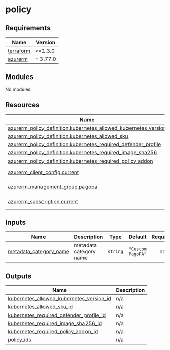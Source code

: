 # policy

<!-- markdownlint-disable -->
<!-- BEGINNING OF PRE-COMMIT-TERRAFORM DOCS HOOK -->
## Requirements

| Name | Version |
|------|---------|
| <a name="requirement_terraform"></a> [terraform](#requirement\_terraform) | >=1.3.0 |
| <a name="requirement_azurerm"></a> [azurerm](#requirement\_azurerm) | = 3.77.0 |

## Modules

No modules.

## Resources

| Name | Type |
|------|------|
| [azurerm_policy_definition.kubernetes_allowed_kubernetes_version](https://registry.terraform.io/providers/hashicorp/azurerm/3.77.0/docs/resources/policy_definition) | resource |
| [azurerm_policy_definition.kubernetes_allowed_sku](https://registry.terraform.io/providers/hashicorp/azurerm/3.77.0/docs/resources/policy_definition) | resource |
| [azurerm_policy_definition.kubernetes_required_defender_profile](https://registry.terraform.io/providers/hashicorp/azurerm/3.77.0/docs/resources/policy_definition) | resource |
| [azurerm_policy_definition.kubernetes_required_image_sha256](https://registry.terraform.io/providers/hashicorp/azurerm/3.77.0/docs/resources/policy_definition) | resource |
| [azurerm_policy_definition.kubernetes_required_policy_addon](https://registry.terraform.io/providers/hashicorp/azurerm/3.77.0/docs/resources/policy_definition) | resource |
| [azurerm_client_config.current](https://registry.terraform.io/providers/hashicorp/azurerm/3.77.0/docs/data-sources/client_config) | data source |
| [azurerm_management_group.pagopa](https://registry.terraform.io/providers/hashicorp/azurerm/3.77.0/docs/data-sources/management_group) | data source |
| [azurerm_subscription.current](https://registry.terraform.io/providers/hashicorp/azurerm/3.77.0/docs/data-sources/subscription) | data source |

## Inputs

| Name | Description | Type | Default | Required |
|------|-------------|------|---------|:--------:|
| <a name="input_metadata_category_name"></a> [metadata\_category\_name](#input\_metadata\_category\_name) | metadata category name | `string` | `"Custom PagoPA"` | no |

## Outputs

| Name | Description |
|------|-------------|
| <a name="output_kubernetes_allowed_kubernetes_version_id"></a> [kubernetes\_allowed\_kubernetes\_version\_id](#output\_kubernetes\_allowed\_kubernetes\_version\_id) | n/a |
| <a name="output_kubernetes_allowed_sku_id"></a> [kubernetes\_allowed\_sku\_id](#output\_kubernetes\_allowed\_sku\_id) | n/a |
| <a name="output_kubernetes_required_defender_profile_id"></a> [kubernetes\_required\_defender\_profile\_id](#output\_kubernetes\_required\_defender\_profile\_id) | n/a |
| <a name="output_kubernetes_required_image_sha256_id"></a> [kubernetes\_required\_image\_sha256\_id](#output\_kubernetes\_required\_image\_sha256\_id) | n/a |
| <a name="output_kubernetes_required_policy_addon_id"></a> [kubernetes\_required\_policy\_addon\_id](#output\_kubernetes\_required\_policy\_addon\_id) | n/a |
| <a name="output_policy_ids"></a> [policy\_ids](#output\_policy\_ids) | n/a |
<!-- END OF PRE-COMMIT-TERRAFORM DOCS HOOK -->
